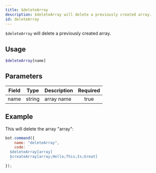 ```yaml
---
title: $deleteArray
description: $deleteArray will delete a previously created array.
id: deleteArray
---
```


`$deleteArray` will delete a previously created array.

## Usage

```php
$deleteArray[name]
```

## Parameters

| Field     | Type     | Description                                                        | Required |
|-----------|----------|--------------------------------------------------------------------|:--------:|
| name    | string   | array name                                                         |   true   |

## Example

This will delete the array "array":

```javascript
bot.command({
    name: "deleteArray",
    code: `
  $deleteArray[array]
  $createArray[array;Hello;This;Is;Great]
  `
});
```